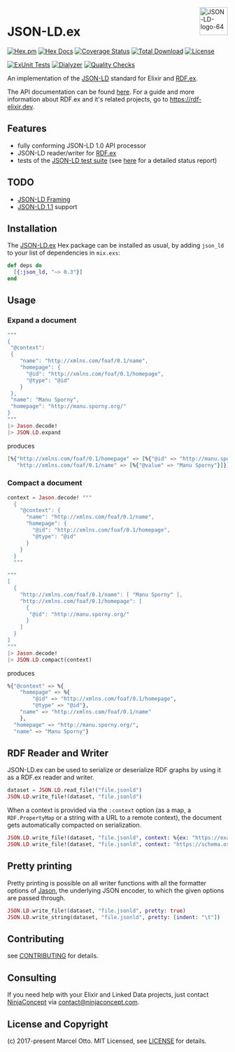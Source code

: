 <img style="border:0px;" width="64" src="https://json-ld.org/images/json-ld-logo-64.png" alt="JSON-LD-logo-64" align="right"/>

# JSON-LD.ex

[![Hex.pm](https://img.shields.io/hexpm/v/json_ld.svg?style=flat-square)](https://hex.pm/packages/json_ld)
[![Hex Docs](https://img.shields.io/badge/hex-docs-lightgreen.svg)](https://hexdocs.pm/json_ld/)
[![Coverage Status](https://coveralls.io/repos/github/rdf-elixir/jsonld-ex/badge.svg?branch=master)](https://coveralls.io/github/rdf-elixir/jsonld-ex?branch=master)
[![Total Download](https://img.shields.io/hexpm/dt/json_ld.svg)](https://hex.pm/packages/json_ld)
[![License](https://img.shields.io/hexpm/l/json_ld.svg)](https://github.com/rdf-elixir/jsonld-ex/blob/master/LICENSE.md)

[![ExUnit Tests](https://github.com/rdf-elixir/jsonld-ex/actions/workflows/elixir-build-and-test.yml/badge.svg)](https://github.com/rdf-elixir/jsonld-ex/actions/workflows/elixir-build-and-test.yml)
[![Dialyzer](https://github.com/rdf-elixir/jsonld-ex/actions/workflows/elixir-dialyzer.yml/badge.svg)](https://github.com/rdf-elixir/jsonld-ex/actions/workflows/elixir-dialyzer.yml)
[![Quality Checks](https://github.com/rdf-elixir/jsonld-ex/actions/workflows/elixir-quality-checks.yml/badge.svg)](https://github.com/rdf-elixir/jsonld-ex/actions/workflows/elixir-quality-checks.yml)


An implementation of the [JSON-LD] standard for Elixir and [RDF.ex].

The API documentation can be found [here](https://hexdocs.pm/json_ld/). For a guide and more information about RDF.ex and it's related projects, go to <https://rdf-elixir.dev>.


## Features

- fully conforming JSON-LD 1.0 API processor
- JSON-LD reader/writer for [RDF.ex]
- tests of the [JSON-LD test suite][] (see [here](https://github.com/rdf-elixir/jsonld-ex/wiki/JSON-LD.ex-implementation-report) for a detailed status report)


## TODO

- [JSON-LD Framing]
- [JSON-LD 1.1] support


## Installation

The [JSON-LD.ex](https://hex.pm/packages/json_ld) Hex package can be installed as usual, by adding `json_ld` to your list of dependencies in `mix.exs`:

```elixir
def deps do
  [{:json_ld, "~> 0.3"}]
end
```


## Usage


### Expand a document

```elixir
"""
{
 "@context":
 {
    "name": "http://xmlns.com/foaf/0.1/name",
    "homepage": {
      "@id": "http://xmlns.com/foaf/0.1/homepage",
      "@type": "@id"
    }
 },
 "name": "Manu Sporny",
 "homepage": "http://manu.sporny.org/"
}
"""
|> Jason.decode!
|> JSON.LD.expand
```

produces

```elixir
[%{"http://xmlns.com/foaf/0.1/homepage" => [%{"@id" => "http://manu.sporny.org/"}],
   "http://xmlns.com/foaf/0.1/name" => [%{"@value" => "Manu Sporny"}]}]
```

### Compact a document

```elixir
context = Jason.decode! """
  {
    "@context": {
      "name": "http://xmlns.com/foaf/0.1/name",
      "homepage": {
        "@id": "http://xmlns.com/foaf/0.1/homepage",
        "@type": "@id"
      }
    }
  }
  """

"""
[
  {
    "http://xmlns.com/foaf/0.1/name": [ "Manu Sporny" ],
    "http://xmlns.com/foaf/0.1/homepage": [
      {
       "@id": "http://manu.sporny.org/"
      }
    ]
  }
]
"""
|> Jason.decode!
|> JSON.LD.compact(context)
```

produces 

```elixir
%{"@context" => %{
    "homepage" => %{
        "@id" => "http://xmlns.com/foaf/0.1/homepage", 
        "@type" => "@id"},
    "name" => "http://xmlns.com/foaf/0.1/name"
    },
  "homepage" => "http://manu.sporny.org/", 
  "name" => "Manu Sporny"}
```


## RDF Reader and Writer

JSON-LD.ex can be used to serialize or deserialize RDF graphs by using it as a RDF.ex reader and writer.

```elixir
dataset = JSON.LD.read_file!("file.jsonld")
JSON.LD.write_file!(dataset, "file.jsonld")
```

When a context is provided via the `:context` option (as a map, a `RDF.PropertyMap` or a string with a URL to a remote context), the document gets automatically compacted on serialization.

```elixir
JSON.LD.write_file!(dataset, "file.jsonld", context: %{ex: "https://example.com/"})
JSON.LD.write_file!(dataset, "file.jsonld", context: "https://schema.org/")
```

## Pretty printing

Pretty printing is possible on all writer functions with all the formatter options of [Jason](https://hexdocs.pm/jason/Jason.Formatter.html#pretty_print/2), the underlying JSON encoder, to which the given options are passed through.

```elixir
JSON.LD.write_file!(dataset, "file.jsonld", pretty: true)
JSON.LD.write_string(dataset, "file.jsonld", pretty: [indent: "\t"])
```


## Contributing

see [CONTRIBUTING](CONTRIBUTING.md) for details.


## Consulting

If you need help with your Elixir and Linked Data projects, just contact [NinjaConcept](https://www.ninjaconcept.com/) via <contact@ninjaconcept.com>.


## License and Copyright

(c) 2017-present Marcel Otto. MIT Licensed, see [LICENSE](LICENSE.md) for details.


[RDF.ex]:             https://hex.pm/packages/rdf
[JSON-LD]:            http://www.w3.org/TR/json-ld/ "JSON-LD 1.0"
[JSON-LD 1.1]:        https://json-ld.org/spec/latest/json-ld/ "JSON-LD 1.1"
[JSON-LD API]:        http://www.w3.org/TR/json-ld-api/ "JSON-LD 1.0 Processing Algorithms and API"
[JSON-LD Framing]:    http://json-ld.org/spec/latest/json-ld-framing/
[JSON-LD test suite]: http://json-ld.org/test-suite/



